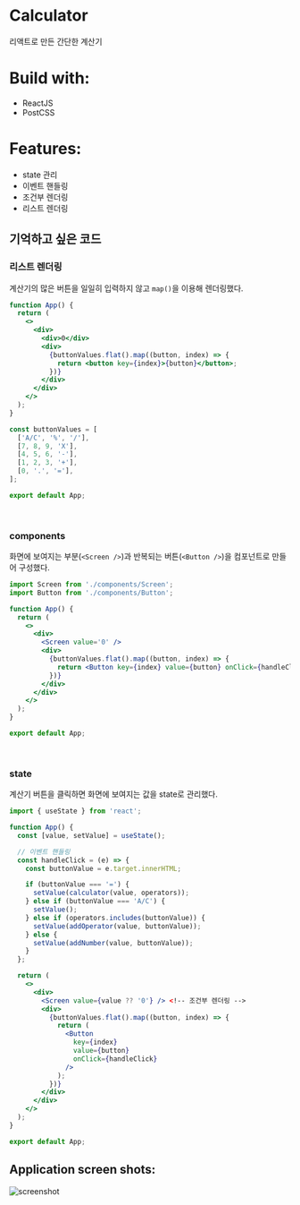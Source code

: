 # Calculator

리액트로 만든 간단한 계산기

# Build with:

- ReactJS
- PostCSS

# Features:

- state 관리
- 이벤트 핸들링
- 조건부 렌더링
- 리스트 렌더링

## 기억하고 싶은 코드

### 리스트 렌더링

계산기의 많은 버튼을 일일히 입력하지 않고 `map()`을 이용해 렌더링했다.

```jsx
function App() {
  return (
    <>
      <div>
        <div>0</div>
        <div>
          {buttonValues.flat().map((button, index) => {
            return <button key={index}>{button}</button>;
          })}
        </div>
      </div>
    </>
  );
}

const buttonValues = [
  ['A/C', '%', '/'],
  [7, 8, 9, 'X'],
  [4, 5, 6, '-'],
  [1, 2, 3, '+'],
  [0, '.', '='],
];

export default App;
```

<br>

### components

화면에 보여지는 부분(`<Screen />`)과 반복되는 버튼(`<Button />`)을 컴포넌트로 만들어 구성했다.

```jsx
import Screen from './components/Screen';
import Button from './components/Button';

function App() {
  return (
    <>
      <div>
        <Screen value='0' />
        <div>
          {buttonValues.flat().map((button, index) => {
            return <Button key={index} value={button} onClick={handleClick} />;
          })}
        </div>
      </div>
    </>
  );
}

export default App;
```

<br>

### state

계산기 버튼을 클릭하면 화면에 보여지는 값을 state로 관리했다.

```jsx
import { useState } from 'react';

function App() {
  const [value, setValue] = useState();

  // 이벤트 핸들링
  const handleClick = (e) => {
    const buttonValue = e.target.innerHTML;

    if (buttonValue === '=') {
      setValue(calculator(value, operators));
    } else if (buttonValue === 'A/C') {
      setValue();
    } else if (operators.includes(buttonValue)) {
      setValue(addOperator(value, buttonValue));
    } else {
      setValue(addNumber(value, buttonValue));
    }
  };

  return (
    <>
      <div>
        <Screen value={value ?? '0'} /> <!-- 조건부 렌더링 -->
        <div>
          {buttonValues.flat().map((button, index) => {
            return (
              <Button
                key={index}
                value={button}
                onClick={handleClick}
              />
            );
          })}
        </div>
      </div>
    </>
  );
}

export default App;

```

## Application screen shots:

![screenshot](https://github.com/user-attachments/assets/ac6eaa45-6dc2-4d6b-905a-ecb2f68c7c9f)
